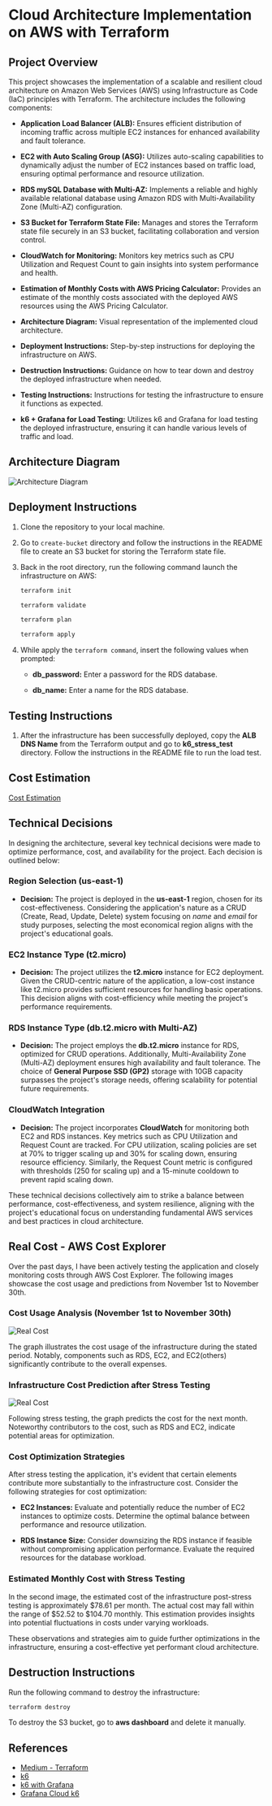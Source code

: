 # Cloud Architecture Implementation on AWS with Terraform

## Project Overview

This project showcases the implementation of a scalable and resilient cloud architecture on Amazon Web Services (AWS) using Infrastructure as Code (IaC) principles with Terraform. The architecture includes the following components:

- **Application Load Balancer (ALB):** Ensures efficient distribution of incoming traffic across multiple EC2 instances for enhanced availability and fault tolerance.

- **EC2 with Auto Scaling Group (ASG):** Utilizes auto-scaling capabilities to dynamically adjust the number of EC2 instances based on traffic load, ensuring optimal performance and resource utilization.

- **RDS mySQL Database with Multi-AZ:** Implements a reliable and highly available relational database using Amazon RDS with Multi-Availability Zone (Multi-AZ) configuration.

- **S3 Bucket for Terraform State File:** Manages and stores the Terraform state file securely in an S3 bucket, facilitating collaboration and version control.

- **CloudWatch for Monitoring:** Monitors key metrics such as CPU Utilization and Request Count to gain insights into system performance and health.

- **Estimation of Monthly Costs with AWS Pricing Calculator:** Provides an estimate of the monthly costs associated with the deployed AWS resources using the AWS Pricing Calculator.

- **Architecture Diagram:** Visual representation of the implemented cloud architecture.

- **Deployment Instructions:** Step-by-step instructions for deploying the infrastructure on AWS.

- **Destruction Instructions:** Guidance on how to tear down and destroy the deployed infrastructure when needed.

- **Testing Instructions:** Instructions for testing the infrastructure to ensure it functions as expected.

- **k6 + Grafana for Load Testing:** Utilizes k6 and Grafana for load testing the deployed infrastructure, ensuring it can handle various levels of traffic and load.

## Architecture Diagram

![Architecture Diagram](./img/solution.jpeg)

## Deployment Instructions

1. Clone the repository to your local machine.

2. Go to `create-bucket` directory and follow the instructions in the README file to create an S3 bucket for storing the Terraform state file.

3. Back in the root directory, run the following command launch the infrastructure on AWS:

    ```bash
    terraform init
    ```

    ```bash
    terraform validate
    ```

    ```bash
    terraform plan
    ```

    ```bash
    terraform apply
    ```

4. While apply the `terraform command`, insert the following values when prompted:

    - **db_password:** Enter a password for the RDS database.

    - **db_name:** Enter a name for the RDS database.

## Testing Instructions

1. After the infrastructure has been successfully deployed, copy the **ALB DNS Name** from the Terraform output and go to **k6_stress_test** directory. Follow the instructions in the README file to run the load test.


## Cost Estimation

[Cost Estimation](./img/estimativa_custos.pdf)

## Technical Decisions

In designing the architecture, several key technical decisions were made to optimize performance, cost, and availability for the project. Each decision is outlined below:

### Region Selection (us-east-1)

- **Decision:** The project is deployed in the **us-east-1** region, chosen for its cost-effectiveness. Considering the application's nature as a CRUD (Create, Read, Update, Delete) system focusing on *name* and *email* for study purposes, selecting the most economical region aligns with the project's educational goals.

### EC2 Instance Type (t2.micro)

- **Decision:** The project utilizes the **t2.micro** instance for EC2 deployment. Given the CRUD-centric nature of the application, a low-cost instance like t2.micro provides sufficient resources for handling basic operations. This decision aligns with cost-efficiency while meeting the project's performance requirements.

### RDS Instance Type (db.t2.micro with Multi-AZ)

- **Decision:** The project employs the **db.t2.micro** instance for RDS, optimized for CRUD operations. Additionally, Multi-Availability Zone (Multi-AZ) deployment ensures high availability and fault tolerance. The choice of **General Purpose SSD (GP2)** storage with 10GB capacity surpasses the project's storage needs, offering scalability for potential future requirements.

### CloudWatch Integration

- **Decision:** The project incorporates **CloudWatch** for monitoring both EC2 and RDS instances. Key metrics such as CPU Utilization and Request Count are tracked. For CPU utilization, scaling policies are set at 70% to trigger scaling up and 30% for scaling down, ensuring resource efficiency. Similarly, the Request Count metric is configured with thresholds (250 for scaling up) and a 15-minute cooldown to prevent rapid scaling down.

These technical decisions collectively aim to strike a balance between performance, cost-effectiveness, and system resilience, aligning with the project's educational focus on understanding fundamental AWS services and best practices in cloud architecture.

## Real Cost - AWS Cost Explorer

Over the past days, I have been actively testing the application and closely monitoring costs through AWS Cost Explorer. The following images showcase the cost usage and predictions from November 1st to November 30th.

### Cost Usage Analysis (November 1st to November 30th)

![Real Cost](./img/used_test.jpeg)

The graph illustrates the cost usage of the infrastructure during the stated period. Notably, components such as RDS, EC2, and EC2(others) significantly contribute to the overall expenses.

### Infrastructure Cost Prediction after Stress Testing

![Real Cost](./img/used_prediction.jpeg)

Following stress testing, the graph predicts the cost for the next month. Noteworthy contributors to the cost, such as RDS and EC2, indicate potential areas for optimization.

### Cost Optimization Strategies

After stress testing the application, it's evident that certain elements contribute more substantially to the infrastructure cost. Consider the following strategies for cost optimization:

- **EC2 Instances:** Evaluate and potentially reduce the number of EC2 instances to optimize costs. Determine the optimal balance between performance and resource utilization.

- **RDS Instance Size:** Consider downsizing the RDS instance if feasible without compromising application performance. Evaluate the required resources for the database workload.

### Estimated Monthly Cost with Stress Testing

In the second image, the estimated cost of the infrastructure post-stress testing is approximately $78.61 per month. The actual cost may fall within the range of $52.52 to $104.70 monthly. This estimation provides insights into potential fluctuations in costs under varying workloads.

These observations and strategies aim to guide further optimizations in the infrastructure, ensuring a cost-effective yet performant cloud architecture.

## Destruction Instructions

Run the following command to destroy the infrastructure:

```bash
terraform destroy
```

To destroy the S3 bucket, go to **aws dashboard** and delete it manually.

## References

- [Medium - Terraform](https://medium.com/strategio/using-terraform-to-create-aws-vpc-ec2-and-rds-instances-c7f3aa416133)
- [k6](https://k6.io/docs/get-started/running-k6/)
- [k6 with Grafana](https://www.youtube.com/watch?v=gvounvDSDGg)
- [Grafana Cloud k6](https://grafana.com/docs/grafana-cloud/k6/)
